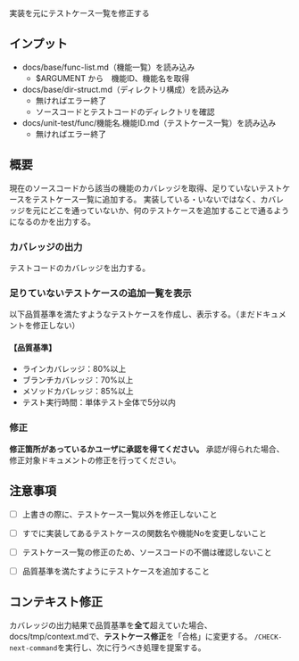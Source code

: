 実装を元にテストケース一覧を修正する

## インプット
- docs/base/func-list.md（機能一覧）を読み込み
    - $ARGUMENT から　機能ID、機能名を取得
- docs/base/dir-struct.md（ディレクトリ構成）を読み込み
    - 無ければエラー終了
    - ソースコードとテストコードのディレクトリを確認
- docs/unit-test/func/機能名.機能ID.md（テストケース一覧）を読み込み
    - 無ければエラー終了

## 概要
現在のソースコードから該当の機能のカバレッジを取得、足りていないテストケースをテストケース一覧に追加する。
実装している・いないではなく、カバレッジを元にどこを通っていないか、何のテストケースを追加することで通るようになるのかを出力する。

### カバレッジの出力
テストコードのカバレッジを出力する。

### 足りていないテストケースの追加一覧を表示
以下品質基準を満たすようなテストケースを作成し、表示する。（まだドキュメントを修正しない）

#### 【品質基準】
- ラインカバレッジ：80%以上
- ブランチカバレッジ：70%以上
- メソッドカバレッジ：85%以上
- テスト実行時間：単体テスト全体で5分以内

### 修正
**修正箇所があっているかユーザに承認を得てください。**
承認が得られた場合、修正対象ドキュメントの修正を行ってください。

## 注意事項
- [ ] 上書きの際に、テストケース一覧以外を修正しないこと
- [ ] すでに実装してあるテストケースの関数名や機能Noを変更しないこと
- [ ] テストケース一覧の修正のため、ソースコードの不備は確認しないこと
- [ ] 品質基準を満たすようにテストケースを追加すること


## コンテキスト修正
カバレッジの出力結果で品質基準を**全て**超えていた場合、docs/tmp/context.mdで、**テストケース修正**を「合格」に変更する。
`/CHECK-next-command`を実行し、次に行うべき処理を提案する。

